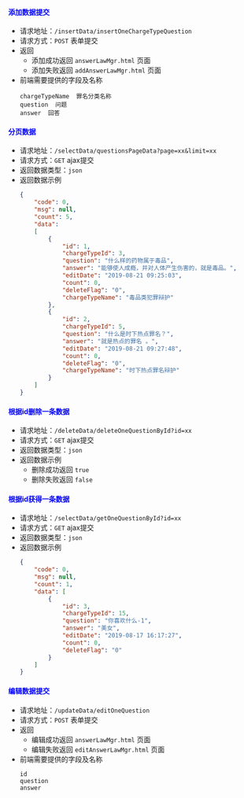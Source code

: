 #### <font color="blue">添加数据提交</font>
- 请求地址：`/insertData/insertOneChargeTypeQuestion`
- 请求方式：`POST` 表单提交
- 返回
  + 添加成功返回 `answerLawMgr.html` 页面
  + 添加失败返回 `addAnswerLawMgr.html` 页面
- 前端需要提供的字段及名称
    ```
    chargeTypeName  罪名分类名称
    question  问题
    answer  回答
    ```

#### <font color="blue">分页数据</font>
- 请求地址：`/selectData/questionsPageData?page=xx&limit=xx`
- 请求方式：`GET` ajax提交
- 返回数据类型：`json`
- 返回数据示例
    ```json
    {
        "code": 0,
        "msg": null,
        "count": 5,
        "data": 
        [
            {
                "id": 1,
                "chargeTypeId": 3,
                "question": "什么样的药物属于毒品",
                "answer": "能够使人成瘾，并对人体产生伤害的，就是毒品。",
                "editDate": "2019-08-21 09:25:03",
                "count": 0,
                "deleteFlag": "0",
                "chargeTypeName": "毒品类犯罪辩护"
            },
            {
                "id": 2,
                "chargeTypeId": 5,
                "question": "什么是时下热点罪名？",
                "answer": "就是热点的罪名 。",
                "editDate": "2019-08-21 09:27:48",
                "count": 0,
                "deleteFlag": "0",
                "chargeTypeName": "时下热点罪名辩护"
            }
        ]
    }
    ```

#### <font color="blue">根据id删除一条数据</font>
- 请求地址：`/deleteData/deleteOneQuestionById?id=xx`
- 请求方式：`GET` ajax提交
- 返回数据类型：`json`
- 返回数据示例
    + 删除成功返回 `true`
    + 删除失败返回 `false`

#### <font color="blue">根据id获得一条数据</font>
- 请求地址：`/selectData/getOneQuestionById?id=xx`
- 请求方式：`GET` ajax提交
- 返回数据类型：`json`
- 返回数据示例
    ```json
    {
        "code": 0,
        "msg": null,
        "count": 1,
        "data": [
            {
                "id": 3,
                "chargeTypeId": 15,
                "question": "你喜欢什么-1",
                "answer": "美女",
                "editDate": "2019-08-17 16:17:27",
                "count": 0,
                "deleteFlag": "0"
            }
        ]
    }
    ```

#### <font color="blue">编辑数据提交</font>
- 请求地址：`/updateData/editOneQuestion`
- 请求方式：`POST` 表单提交
- 返回
  + 编辑成功返回 `answerLawMgr.html` 页面
  + 编辑失败返回 `editAnswerLawMgr.html` 页面
- 前端需要提供的字段及名称
    ```
    id
    question
    answer
    ```
